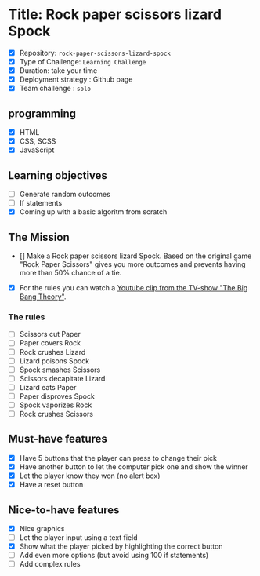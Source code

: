 # Title: Rock paper scissors lizard Spock

- [x]  Repository: `rock-paper-scissors-lizard-spock`
- [x] Type of Challenge: `Learning Challenge`
- [x] Duration: take your time
- [x] Deployment strategy : Github page
- [x] Team challenge : `solo`

## programming 
- [x] HTML
- [x] CSS, SCSS
- [x] JavaScript

## Learning objectives
- [ ] Generate random outcomes
- [ ] If statements
- [x] Coming up with a basic algoritm from scratch

## The Mission
- [] Make a Rock paper scissors lizard Spock. Based on the original game "Rock Paper Scissors" gives you more outcomes and prevents having more than 50% chance of a tie.

- [x] For the rules you can watch a [Youtube clip from the TV-show "The Big Bang Theory"](https://www.youtube.com/watch?v=Kov2G0GouBw).

### The rules
- [ ] Scissors cut Paper
- [ ] Paper covers Rock
- [ ] Rock crushes Lizard
- [ ] Lizard poisons Spock
- [ ] Spock smashes Scissors
- [ ] Scissors decapitate Lizard
- [ ] Lizard eats Paper
- [ ] Paper disproves Spock
- [ ] Spock vaporizes Rock
- [ ] Rock crushes Scissors

## Must-have features
- [x] Have 5 buttons that the player can press to change their pick
- [x] Have another button to let the computer pick one and show the winner
- [x] Let the player know they won (no alert box)
- [x] Have a reset button

## Nice-to-have features
- [x] Nice graphics
- [ ] Let the player input using a text field
- [x] Show what the player picked by highlighting the correct button
- [ ] Add even more options (but avoid using 100 if statements)
- [ ] Add complex rules
